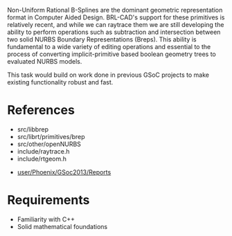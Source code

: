 Non-Uniform Rational B-Splines are the dominant geometric representation
format in Computer Aided Design. BRL-CAD's support for these primitives
is relatively recent, and while we can raytrace them we are still
developing the ability to perform operations such as subtraction and
intersection between two solid NURBS Boundary Representations (Breps).
This ability is fundamental to a wide variety of editing operations and
essential to the process of converting implicit-primitive based boolean
geometry trees to evaluated NURBS models.

This task would build on work done in previous GSoC projects to make
existing functionality robust and fast.

# References

-   src/libbrep
-   src/librt/primitives/brep
-   src/other/openNURBS
-   include/raytrace.h
-   include/rtgeom.h

<!-- -->

-   [user/Phoenix/GSoc2013/Reports](/wiki/user/Phoenix/GSoc2013/Reports.md)

# Requirements

-   Familiarity with C++
-   Solid mathematical foundations
